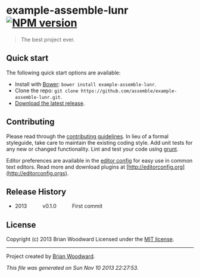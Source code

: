 # example-assemble-lunr [![NPM version](https://badge.fury.io/js/example-assemble-lunr.png)](http://badge.fury.io/js/example-assemble-lunr)

> The best project ever.

## Quick start

The following quick start options are available:

* Install with [Bower](http://bower.io): `bower install example-assemble-lunr`.
* Clone the repo: `git clone https://github.com/assemble/example-assemble-lunr.git`.
* [Download the latest release](https://github.com/assemble/example-assemble-lunr/archive/master.zip).


## Contributing

Please read through the [contributing guidelines](CONTRIBUTING.md). In lieu of a formal styleguide, take care to maintain the existing coding style. Add unit tests for any new or changed functionality. Lint and test your code using [grunt](http://gruntjs.com/).

Editor preferences are available in the [editor config](.editorconfig) for easy use in common text editors. Read more and download plugins at [http://editorconfig.org](http://editorconfig.orgs).

## Release History

 * 2013   v0.1.0   First commit

## License
Copyright (c) 2013 Brian Woodward
Licensed under the [MIT license](LICENSE-MIT).


***

Project created by [Brian Woodward](https://github.com/doowb).

_This file was generated on Sun Nov 10 2013 22:27:53._
